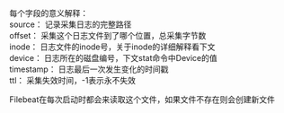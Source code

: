 每个字段的意义解释：  
source： 记录采集日志的完整路径  
offset： 采集这个日志文件到了哪个位置，总采集字节数  
inode： 日志文件的inode号，关于inode的详细解释看下文  
device： 日志所在的磁盘编号，下文stat命令中Device的值  
timestamp： 日志最后一次发生变化的时间戳  
ttl： 采集失效时间，-1表示永不失效  

Filebeat在每次启动时都会来读取这个文件，如果文件不存在则会创建新文件  
